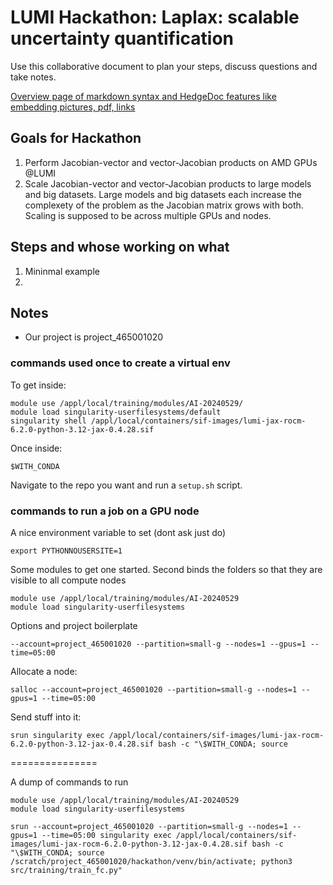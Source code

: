 # LUMI Hackathon: Laplax: scalable uncertainty quantification
Use this collaborative document to plan your steps, discuss questions and take notes.

[Overview page of markdown syntax and HedgeDoc  features like embedding pictures, pdf, links](https://md.sigma2.no/features#Table-of-Contents)

## Goals for Hackathon
1. Perform Jacobian-vector and vector-Jacobian products on AMD GPUs @LUMI
2. Scale Jacobian-vector and vector-Jacobian products to large models and big datasets. Large models and big datasets each increase the complexety of the problem as the Jacobian matrix grows with both. Scaling is supposed to be across multiple GPUs and nodes. 

## Steps and whose working on what
1. Mininmal example 
2. 

## Notes
- Our project is project_465001020



### commands used once to create a virtual env

To get inside:
```
module use /appl/local/training/modules/AI-20240529/
module load singularity-userfilesystems/default
singularity shell /appl/local/containers/sif-images/lumi-jax-rocm-6.2.0-python-3.12-jax-0.4.28.sif
```
Once inside:
```
$WITH_CONDA
```
Navigate to the repo you want and run a `setup.sh` script.

### commands to run a job on a GPU node

A nice environment variable to set (dont ask just do)
```
export PYTHONNOUSERSITE=1
```

Some modules to get one started. Second binds the folders so that they are visible to all compute nodes
```
module use /appl/local/training/modules/AI-20240529
module load singularity-userfilesystems
```


Options and project boilerplate
```
--account=project_465001020 --partition=small-g --nodes=1 --gpus=1 --time=05:00
```

Allocate a node: 

```
salloc --account=project_465001020 --partition=small-g --nodes=1 --gpus=1 --time=05:00
```

Send stuff into it:

```
srun singularity exec /appl/local/containers/sif-images/lumi-jax-rocm-6.2.0-python-3.12-jax-0.4.28.sif bash -c "\$WITH_CONDA; source 
```

===============

A dump of commands to run

```
module use /appl/local/training/modules/AI-20240529
module load singularity-userfilesystems

srun --account=project_465001020 --partition=small-g --nodes=1 --gpus=1 --time=05:00 singularity exec /appl/local/containers/sif-images/lumi-jax-rocm-6.2.0-python-3.12-jax-0.4.28.sif bash -c "\$WITH_CONDA; source /scratch/project_465001020/hackathon/venv/bin/activate; python3 src/training/train_fc.py"
```
